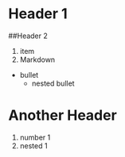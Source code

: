 
# Header 1

##Header 2

1. item
2. Markdown

- bullet
  - nested bullet

# Another Header

1. number 1
  1. nested 1
